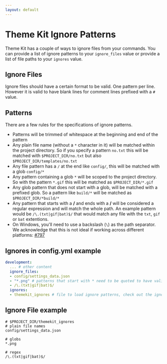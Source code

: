 ```yaml
---
layout: default
---
```

# Theme Kit Ignore Patterns

Theme Kit has a couple of ways to ignore files from your commands. You can provide
a list of ignore patterns to your `ignore_files` value or provide a list of file
paths to your `ignores` value.

## Ignore Files

Ignore files should have a certain format to be valid. One pattern per line. However
it is valid to have blank lines for comment lines prefixed with a `#` value.

## Patterns

There are a few rules for the specifications of ignore patterns.

- Patterns will be trimmed of whitespace at the beginning and end of the pattern
- Any plain file name (without a `*` character in it) will be matched within the
  project directory. So if you specify a pattern `no.txt` this will be matched with
  `$PROJECT_DIR/no.txt` but also `$PROJECT_DIR/templates/no.txt`
- Any file pattern has a `/` at the end like `config/`, this will be matched with
  a glob `config/*`
- Any pattern containing a glob `*` will be scoped to the project directory. So
  with the pattern `*.gif` this will be matched as `$PROJECT_DIR/*.gif`
- Any glob pattern that does not start with a glob, will be matched with a prefixed
  glob. So a pattern like `build/*` will be matched as `$PROJECT_DIR/*build/*`
- Any pattern that starts with a **/** and ends with a **/** will be considered a
  regular expression and will match the whole path. An example pattern would be
  `/\.(txt|gif|bat)$/` that would match any file with the `txt`, `gif` or `bat` extentions.
- On Windows, you'll need to use a backslash (`\`) as the path separator. We
  acknowledge that this is not ideal if working across different platforms:
  [#797](https://github.com/Shopify/themekit/issues/797)

## Ignores in config.yml example

```yaml
development:
  ... # other content
  ignore_files:
  - config/settings_data.json
  - "*.png" # patterns that start with * need to be quoted to have valid yaml
  - /\.(txt|gif|bat)$/
  ignores:
  - themekit_ignores # file to load ignore patterns, check out the ignore file example
```

## Ignore File example

```
# $PROJECT_DIR/themekit_ignores
# plain file names
config/settings_data.json

# globs
*.png

# regex
/\.(txt|gif|bat)$/
```


